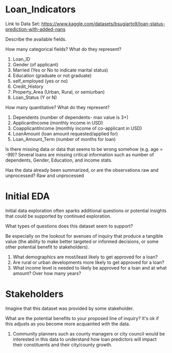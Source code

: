 # Loan_Indicators

Link to Data Set:
https://www.kaggle.com/datasets/bsugiarto9/loan-status-prediction-with-added-nans

Describe the available fields.

How many categorical fields? What do they represent?
1. Loan_ID
2. Gender (of applicant)
3. Married (Yes or No to indicate marital status)
4. Education (graduate or not graduate)
5. self_employed (yes or no)
6. Credit_History
7. Property_Area (Urban, Rural, or semiurban)
8. Loan_Status (Y or N)
 

How many quantitative? What do they represent?
1. Dependents (number of dependents- max value is 3+)
2. ApplicantIncome (monthly income in USD)
3. CoapplicantIncome (monthly income of co-applicant in USD)
4. LoanAmount (loan amount requested/applied for)
5. Loan_Amount_Term (number of months for loan)


Is there missing data or data that seems to be wrong somehow (e.g. age = -99)?
Several loans are missing critical information such as number of dependents, Gender, Education, and income stats.

Has the data already been summarized, or are the observations raw and unprocessed?
Raw and unprocessed

# Initial EDA 
Initial data exploration often sparks additional questions or potential insights that could be supported by continued exploration.

What types of questions does this dataset seem to support?

Be especially on the lookout for avenues of inquiry that produce a tangible value (the ability to make better targeted or informed decisions, or some other potential benefit to stakeholders).

1. What demographics are most/least likely to get approved for a loan?
2. Are rural or urban developments more likely to get approved for a loan?
3. What income level is needed to likely be approved for a loan and at what amount? Over how many years?

# Stakeholders
Imagine that this dataset was provided by some stakeholder.

What are the potential benefits to your proposed line of inquiry? It's ok if this adjusts as you become more acquainted with the data.

1. Community planners such as county managers or city council would be interested in this data to understand how loan predictors will impact their constituents and their city/county growth.
